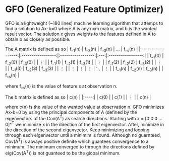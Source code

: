 # GFO (Generalized Feature Optimizer)
GFO is a lightweight (~180 lines) machine learning algorithm
that attemps to find a solution to Ax-b=0 where A is any
nxm matrix, and b is the wanted result vector. The solution x
gives weights to the features defined in A to obtain b as closely
as possible.

The A matrix is defined as so
| f_<sub>1</sub>(n) | f_<sub>2</sub>(n) | f_<sub>3</sub>(n) | ... | f_<sub>s</sub>(n) |
|:-----------------:|:-----------------:|:-----------------:|:---:|:-----------------:|
| f_<sub>1</sub>(0) | f_<sub>2</sub>(0) | f_<sub>3</sub>(0) |     |         ⋮         |
| f_<sub>1</sub>(1) | f_<sub>2</sub>(1) | f_<sub>3</sub>(1) |     |         ⋮         |
| f_<sub>1</sub>(2) | f_<sub>2</sub>(2) | f_<sub>3</sub>(2) |     |         ⋮         |
| f_<sub>1</sub>(3) | f_<sub>2</sub>(3) | f_<sub>3</sub>(3) |     |         ⋮         |
|       ⋮           |        ⋮          |         ⋮         |  ⋱  |         ⋮         |
| f_<sub>1</sub>(n) | f_<sub>2</sub>(n) | f_<sub>3</sub>(n) |     | f_<sub>s</sub>(n) |

where f_<sub>s</sub>(n) is the value of feature s at observation n.

The b matrix is defined as so
| c(n) |
|:----:|
| c(0) |
| c(1) |
|  ⋮   |
| c(n) |

where c(n) is the value of the wanted value at observation n.
GFO minimizes Ax-b=0 by using the principal components of A (defined by the
eigenvectors of the Cov(A<sup>T</sup>) as search directions. Starting with
x = [0 0 0 ... 0]^<sup>T</sup> we minimize x in the direction of the first
eigenvector. After, minimize in the direction of the second eigenvector.
Keep minimizing and looping through each eigenvector until a minimim is found.
Although no guarnteed, Cov(A<sup>T</sup>) is always positive definite which
guantees convergence to a minimum. The minimum converged to through the directions
defined by eig(Cov(A<sup>T</sup>)) is not guanteed to be the global minimum.
